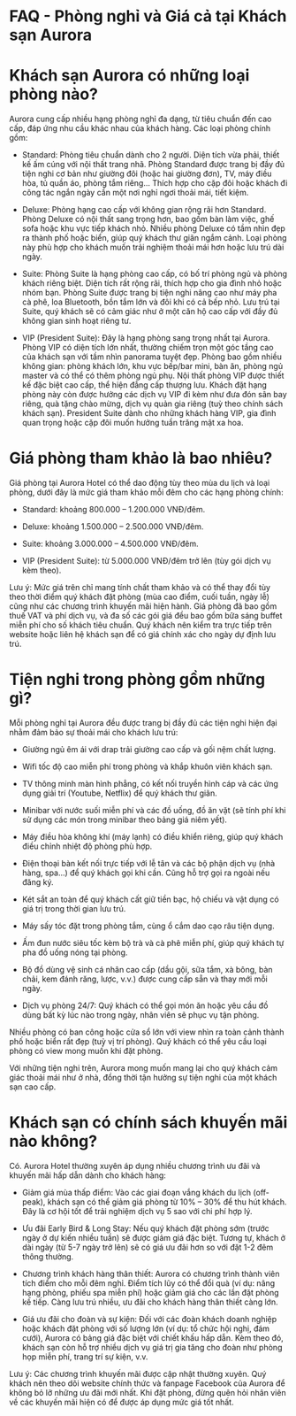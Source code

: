 # FAQ - Phòng nghỉ và Giá cả tại Khách sạn Aurora

# Khách sạn Aurora có những loại phòng nào?

Aurora cung cấp nhiều hạng phòng nghỉ đa dạng, từ tiêu chuẩn đến cao cấp, đáp ứng nhu cầu khác nhau của khách hàng. Các loại phòng chính gồm:

- Standard: Phòng tiêu chuẩn dành cho 2 người. Diện tích vừa phải, thiết kế ấm cúng với nội thất trang nhã. Phòng Standard được trang bị đầy đủ tiện nghi cơ bản như giường đôi (hoặc hai giường đơn), TV, máy điều hòa, tủ quần áo, phòng tắm riêng... Thích hợp cho cặp đôi hoặc khách đi công tác ngắn ngày cần một nơi nghỉ ngơi thoải mái, tiết kiệm.

- Deluxe: Phòng hạng cao cấp với không gian rộng rãi hơn Standard. Phòng Deluxe có nội thất sang trọng hơn, bao gồm bàn làm việc, ghế sofa hoặc khu vực tiếp khách nhỏ. Nhiều phòng Deluxe có tầm nhìn đẹp ra thành phố hoặc biển, giúp quý khách thư giãn ngắm cảnh. Loại phòng này phù hợp cho khách muốn trải nghiệm thoải mái hơn hoặc lưu trú dài ngày.

- Suite: Phòng Suite là hạng phòng cao cấp, có bố trí phòng ngủ và phòng khách riêng biệt. Diện tích rất rộng rãi, thích hợp cho gia đình nhỏ hoặc nhóm bạn. Phòng Suite được trang bị tiện nghi nâng cao như máy pha cà phê, loa Bluetooth, bồn tắm lớn và đôi khi có cả bếp nhỏ. Lưu trú tại Suite, quý khách sẽ có cảm giác như ở một căn hộ cao cấp với đầy đủ không gian sinh hoạt riêng tư.

- VIP (President Suite): Đây là hạng phòng sang trọng nhất tại Aurora. Phòng VIP có diện tích lớn nhất, thường chiếm trọn một góc tầng cao của khách sạn với tầm nhìn panorama tuyệt đẹp. Phòng bao gồm nhiều không gian: phòng khách lớn, khu vực bếp/bar mini, bàn ăn, phòng ngủ master và có thể có thêm phòng ngủ phụ. Nội thất phòng VIP được thiết kế đặc biệt cao cấp, thể hiện đẳng cấp thượng lưu. Khách đặt hạng phòng này còn được hưởng các dịch vụ VIP đi kèm như đưa đón sân bay riêng, quà tặng chào mừng, dịch vụ quản gia riêng (tuỳ theo chính sách khách sạn). President Suite dành cho những khách hàng VIP, gia đình quan trọng hoặc cặp đôi muốn hưởng tuần trăng mật xa hoa.

#  Giá phòng tham khảo là bao nhiêu?

Giá phòng tại Aurora Hotel có thể dao động tùy theo mùa du lịch và loại phòng, dưới đây là mức giá tham khảo mỗi đêm cho các hạng phòng chính:

- Standard: khoảng 800.000 – 1.200.000 VNĐ/đêm.

- Deluxe: khoảng 1.500.000 – 2.500.000 VNĐ/đêm.

- Suite: khoảng 3.000.000 – 4.500.000 VNĐ/đêm.

- VIP (President Suite): từ 5.000.000 VNĐ/đêm trở lên (tùy gói dịch vụ kèm theo).

Lưu ý: Mức giá trên chỉ mang tính chất tham khảo và có thể thay đổi tùy theo thời điểm quý khách đặt phòng (mùa cao điểm, cuối tuần, ngày lễ) cũng như các chương trình khuyến mãi hiện hành. Giá phòng đã bao gồm thuế VAT và phí dịch vụ, và đa số các gói giá đều bao gồm bữa sáng buffet miễn phí cho số khách tiêu chuẩn. Quý khách nên kiểm tra trực tiếp trên website hoặc liên hệ khách sạn để có giá chính xác cho ngày dự định lưu trú.

#  Tiện nghi trong phòng gồm những gì?

Mỗi phòng nghỉ tại Aurora đều được trang bị đầy đủ các tiện nghi hiện đại nhằm đảm bảo sự thoải mái cho khách lưu trú:

- Giường ngủ êm ái với drap trải giường cao cấp và gối nệm chất lượng.

- Wifi tốc độ cao miễn phí trong phòng và khắp khuôn viên khách sạn.

- TV thông minh màn hình phẳng, có kết nối truyền hình cáp và các ứng dụng giải trí (Youtube, Netflix) để quý khách thư giãn.

- Minibar với nước suối miễn phí và các đồ uống, đồ ăn vặt (sẽ tính phí khi sử dụng các món trong minibar theo bảng giá niêm yết).

- Máy điều hòa không khí (máy lạnh) có điều khiển riêng, giúp quý khách điều chỉnh nhiệt độ phòng phù hợp.

- Điện thoại bàn kết nối trực tiếp với lễ tân và các bộ phận dịch vụ (nhà hàng, spa...) để quý khách gọi khi cần. Cũng hỗ trợ gọi ra ngoài nếu đăng ký.

- Két sắt an toàn để quý khách cất giữ tiền bạc, hộ chiếu và vật dụng có giá trị trong thời gian lưu trú.

- Máy sấy tóc đặt trong phòng tắm, cùng ổ cắm dao cạo râu tiện dụng.

- Ấm đun nước siêu tốc kèm bộ trà và cà phê miễn phí, giúp quý khách tự pha đồ uống nóng tại phòng.

- Bộ đồ dùng vệ sinh cá nhân cao cấp (dầu gội, sữa tắm, xà bông, bàn chải, kem đánh răng, lược, v.v.) được cung cấp sẵn và thay mới mỗi ngày.

- Dịch vụ phòng 24/7: Quý khách có thể gọi món ăn hoặc yêu cầu đồ dùng bất kỳ lúc nào trong ngày, nhân viên sẽ phục vụ tận phòng.

Nhiều phòng có ban công hoặc cửa sổ lớn với view nhìn ra toàn cảnh thành phố hoặc biển rất đẹp (tuỳ vị trí phòng). Quý khách có thể yêu cầu loại phòng có view mong muốn khi đặt phòng.

Với những tiện nghi trên, Aurora mong muốn mang lại cho quý khách cảm giác thoải mái như ở nhà, đồng thời tận hưởng sự tiện nghi của một khách sạn cao cấp.

#  Khách sạn có chính sách khuyến mãi nào không?

Có. Aurora Hotel thường xuyên áp dụng nhiều chương trình ưu đãi và khuyến mãi hấp dẫn dành cho khách hàng:

- Giảm giá mùa thấp điểm: Vào các giai đoạn vắng khách du lịch (off-peak), khách sạn có thể giảm giá phòng từ 10% – 30% để thu hút khách. Đây là cơ hội tốt để trải nghiệm dịch vụ 5 sao với chi phí hợp lý.

- Ưu đãi Early Bird & Long Stay: Nếu quý khách đặt phòng sớm (trước ngày ở dự kiến nhiều tuần) sẽ được giảm giá đặc biệt. Tương tự, khách ở dài ngày (từ 5-7 ngày trở lên) sẽ có giá ưu đãi hơn so với đặt 1-2 đêm thông thường.

- Chương trình khách hàng thân thiết: Aurora có chương trình thành viên tích điểm cho mỗi đêm nghỉ. Điểm tích lũy có thể đổi quà (ví dụ: nâng hạng phòng, phiếu spa miễn phí) hoặc giảm giá cho các lần đặt phòng kế tiếp. Càng lưu trú nhiều, ưu đãi cho khách hàng thân thiết càng lớn.

- Giá ưu đãi cho đoàn và sự kiện: Đối với các đoàn khách doanh nghiệp hoặc khách đặt phòng với số lượng lớn (ví dụ: tổ chức hội nghị, đám cưới), Aurora có bảng giá đặc biệt với chiết khấu hấp dẫn. Kèm theo đó, khách sạn còn hỗ trợ nhiều dịch vụ giá trị gia tăng cho đoàn như phòng họp miễn phí, trang trí sự kiện, v.v.

Lưu ý: Các chương trình khuyến mãi được cập nhật thường xuyên. Quý khách nên theo dõi website chính thức và fanpage Facebook của Aurora để không bỏ lỡ những ưu đãi mới nhất. Khi đặt phòng, đừng quên hỏi nhân viên về các khuyến mãi hiện có để được áp dụng mức giá tốt nhất.

